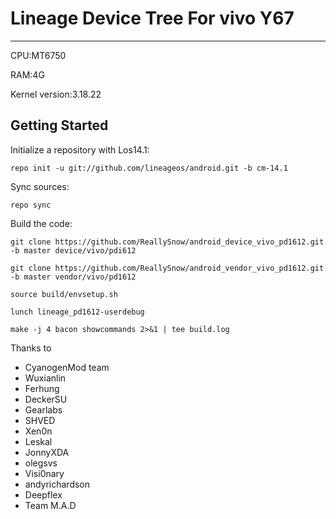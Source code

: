 # Lineage Device Tree For vivo Y67
---------------

 CPU:MT6750
 
 RAM:4G
 
 Kernel version:3.18.22

Getting Started
---------------

Initialize a repository with Los14.1:

    repo init -u git://github.com/lineageos/android.git -b cm-14.1
    
Sync sources:    

    repo sync
    
Build the code:
    
    git clone https://github.com/ReallySnow/android_device_vivo_pd1612.git -b master device/vivo/pdi612
    
    git clone https://github.com/ReallySnow/android_vendor_vivo_pd1612.git -b master vendor/vivo/pd1612
    
    source build/envsetup.sh
    
    lunch lineage_pd1612-userdebug
    
    make -j 4 bacon showcommands 2>&1 | tee build.log
    

Thanks to
 
 * CyanogenMod team
 * Wuxianlin
 * Ferhung
 * DeckerSU
 * Gearlabs
 * SHVED
 * Xen0n
 * Leskal
 * JonnyXDA
 * olegsvs
 * Visi0nary
 * andyrichardson
 * Deepflex 
 * Team M.A.D
